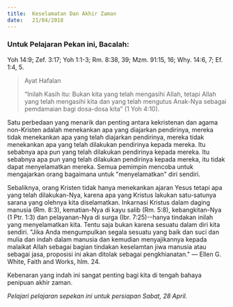 ```yaml
---
title:  Keselamatan Dan Akhir Zaman
date:   21/04/2018
---
```


### Untuk Pelajaran Pekan ini, Bacalah:
Yoh 14:9; Zef. 3:17; Yoh 1:1-3; Rm. 8:38, 39; Mzm. 91:15, 16; Why. 14:6, 7; Ef. 1:4, 5.

> <p>Ayat Hafalan</p>
> “Inilah Kasih itu: Bukan kita yang telah mengasihi Allah, tetapi Allah yang telah mengasihi kita dan yang telah mengutus Anak-Nya sebagai pemdamaian bagi dosa-dosa kita” (1 Yoh 4:10).

Satu perbedaan yang menarik dan penting antara kekristenan dan agama non-Kristen adalah menekankan apa yang diajarkan pendirinya, mereka tidak menekankan apa yang telah diajarkan pendirinya, mereka tidak menekankan apa yang telah dilakukan pendirinya kepada mereka. Itu sebabnya apa pun yang telah dilakukan pendirinya kepada mereka. Itu sebabnya apa pun yang telah dilakukan pendirinya kepada mereka, itu tidak dapat menyelamatkan mereka. Semua pemimpin mencoba untuk mengajarkan orang bagaimana untuk "menyelamatkan" diri sendiri.

Sebaliknya, orang Kristen tidak hanya menekankan ajaran Yesus tetapi apa yang telah dilakukan-Nya, karena apa yang Kristus lakukan satu-satunya sarana yang olehnya kita diselamatkan. Inkarnasi Kristus dalam daging manusia (Rm. 8:3), kematian-Nya di kayu salib (Rm. 5:8), kebangkitan-Nya (1 Ptr. 1:3) dan pelayanan-Nya di surga (Ibr. 7:25)--hanya tindakan inilah yang menyelamatkan kita. Tentu saja bukan karena sesuatu dalam diri kita sendiri. "Jika Anda mengumpulkan segala sesuatu yang baik dan suci dan mulia dan indah dalam manusia dan kemudian menyajikannya kepada malaikat Allah sebagai bagian tindakan keselamtan jiwa manusia atau sebagai jasa, proposisi ini akan ditolak sebagai pengkhianatan." — Ellen G. White, Faith and Works, hlm. 24.

Kebenaran yang indah ini sangat penting bagi kita di tengah bahaya penipuan akhir zaman.

*Pelajari pelajaran sepekan ini untuk persiapan Sabat, 28 April.*
